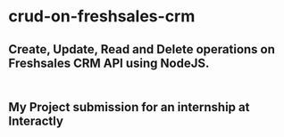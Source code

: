 # crud-on-freshsales-crm
<h2>Create, Update, Read and Delete operations on Freshsales CRM API using NodeJS.<h2><br/>
My Project submission for an internship at Interactly
